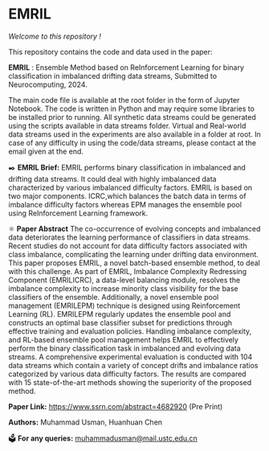 # EMRIL
_Welcome to this repository !_ 

This repository contains the code and data used in the paper:

**EMRIL** : Ensemble Method based on ReInforcement Learning for binary classification in imbalanced drifting data streams, Submitted to Neurocomputing, 2024. 

The main code file is available at the root folder in the form of Jupyter Notebook. The code is written in Python and may require some libraries to be installed prior to running. All synthetic data streams could be generated using the scripts available in data streams folder. Virtual and Real-world data streams used in the experiments are also available in a folder at root. In case of any difficulty in using the code/data streams, please contact at the email given at the end.

✒️ __EMRIL Brief:__ EMRIL performs binary classification in imbalanced and drifting data streams. It could deal with highly imbalanced data characterized by various imbalanced difficulty factors. EMRIL is based on two major components. ICRC,which balances the batch data in terms of imbalance difficulty factors whereas EPM manages the ensemble pool using ReInforcement Learning framework. 

⚛️ __Paper Abstract__ The co-occurrence of evolving concepts and imbalanced data deteriorates the learning performance of classifiers in data streams. Recent studies do not account for data difficulty factors associated with class imbalance, complicating the learning under drifting data environment. This paper proposes EMRIL, a novel batch-based ensemble method, to deal with this challenge. As part of EMRIL, Imbalance Complexity Redressing Component (EMRILICRC), a data-level balancing module, resolves the imbalance complexity to increase minority class visibility for the base classifiers of the ensemble. Additionally, a novel ensemble pool management (EMRILEPM) technique is designed using Reinforcement Learning (RL). EMRILEPM regularly updates the ensemble pool and constructs an optimal base classifier subset for predictions through effective training and evaluation policies. Handling imbalance complexity, and RL-based ensemble pool management helps EMRIL to effectively perform the binary classification task in imbalanced and evolving data streams. A comprehensive experimental evaluation is conducted with 104 data streams which contain a variety of concept drifts and imbalance ratios categorized by various data difficulty factors. The results are compared with 15 state-of-the-art methods showing the superiority of the proposed method. 

__Paper Link:__  https://www.ssrn.com/abstract=4682920 (Pre Print)

__Authors:__ Muhammad Usman, Huanhuan Chen

🗳️ __For any queries:__ muhammadusman@mail.ustc.edu.cn
